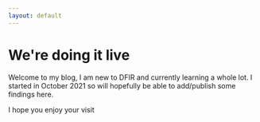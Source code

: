 ```yaml
---
layout: default
---
```


# We're doing it live

Welcome to my blog, I am new to DFIR and currently learning a whole lot.
I started in October 2021 so will hopefully be able to add/publish some findings here.

I hope you enjoy your visit 
